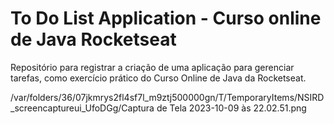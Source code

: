 # To Do List Application - Curso online de Java Rocketseat

Repositório para registrar a criação de uma aplicação para gerenciar tarefas, como exercício prático do Curso Online de Java da Rocketseat.

/var/folders/36/07jkmrys2fl4sf7l_m9ztj500000gn/T/TemporaryItems/NSIRD_screencaptureui_UfoDGg/Captura de Tela 2023-10-09 às 22.02.51.png